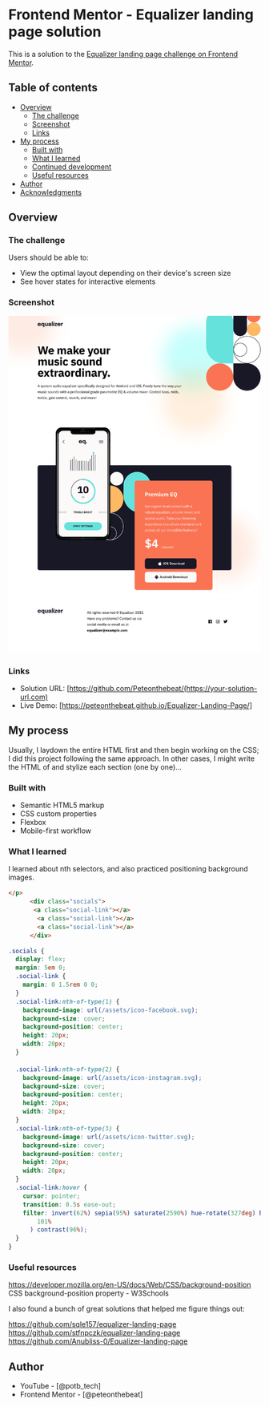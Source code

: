 # Frontend Mentor - Equalizer landing page solution

This is a solution to the [Equalizer landing page challenge on Frontend Mentor](https://www.frontendmentor.io/challenges/equalizer-landing-page-7VJ4gp3DE).

## Table of contents

- [Overview](#overview)
  - [The challenge](#the-challenge)
  - [Screenshot](#screenshot)
  - [Links](#links)
- [My process](#my-process)
  - [Built with](#built-with)
  - [What I learned](#what-i-learned)
  - [Continued development](#continued-development)
  - [Useful resources](#useful-resources)
- [Author](#author)
- [Acknowledgments](#acknowledgments)

## Overview

### The challenge

Users should be able to:

- View the optimal layout depending on their device's screen size
- See hover states for interactive elements

### Screenshot

![](./screenshot.png)

### Links

- Solution URL: [https://github.com/Peteonthebeat/(https://your-solution-url.com)
- Live Demo: [https://peteonthebeat.github.io/Equalizer-Landing-Page/]

## My process

Usually, I laydown the entire HTML first and then begin working on the CSS; I did this project following the same approach. In other cases, I might write the HTML of and stylize each section (one by one)...

### Built with

- Semantic HTML5 markup
- CSS custom properties
- Flexbox
- Mobile-first workflow

### What I learned

I learned about nth selectors, and also practiced positioning background images.

```html
</p>
      <div class="socials">
       <a class="social-link"></a>
        <a class="social-link"></a>
        <a class="social-link"></a>
      </div>
```

```css
.socials {
  display: flex;
  margin: 5em 0;
  .social-link {
    margin: 0 1.5rem 0 0;
  }
  .social-link:nth-of-type(1) {
    background-image: url(/assets/icon-facebook.svg);
    background-size: cover;
    background-position: center;
    height: 20px;
    width: 20px;
  }

  .social-link:nth-of-type(2) {
    background-image: url(/assets/icon-instagram.svg);
    background-size: cover;
    background-position: center;
    height: 20px;
    width: 20px;
  }
  .social-link:nth-of-type(3) {
    background-image: url(/assets/icon-twitter.svg);
    background-size: cover;
    background-position: center;
    height: 20px;
    width: 20px;
  }
  .social-link:hover {
    cursor: pointer;
    transition: 0.5s ease-out;
    filter: invert(62%) sepia(95%) saturate(2590%) hue-rotate(327deg) brightness(
        101%
      ) contrast(96%);
  }
}
```

### Useful resources

https://developer.mozilla.org/en-US/docs/Web/CSS/background-position
CSS background-position property - W3Schools

I also found a bunch of great solutions that helped me figure things out:

https://github.com/sqle157/equalizer-landing-page
https://github.com/stfnpczk/equalizer-landing-page
https://github.com/Anubliss-0/Equalizer-landing-page

## Author

- YouTube - [@potb_tech]
- Frontend Mentor - [@peteonthebeat]
